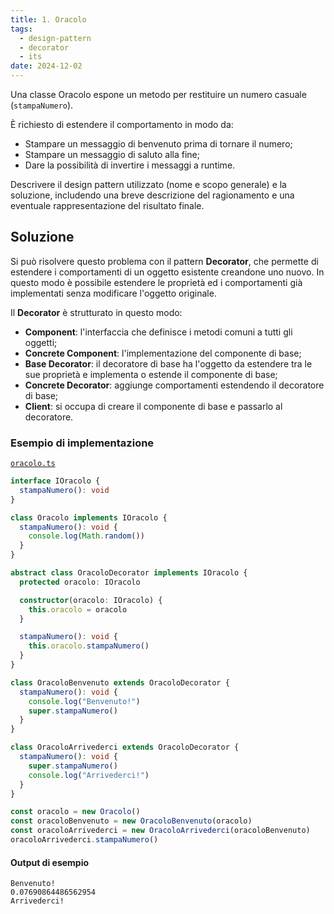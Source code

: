 ```yaml
---
title: 1. Oracolo
tags:
  - design-pattern
  - decorator
  - its
date: 2024-12-02
---
```


Una classe Oracolo espone un metodo per restituire un numero casuale (`stampaNumero`).

È richiesto di estendere il comportamento in modo da:

- Stampare un messaggio di benvenuto prima di tornare il numero;
- Stampare un messaggio di saluto alla fine;
- Dare la possibilità di invertire i messaggi a runtime.

Descrivere il design pattern utilizzato (nome e scopo generale) e la soluzione, includendo una breve descrizione del ragionamento e una eventuale rappresentazione del risultato finale.

## Soluzione

Si può risolvere questo problema con il pattern **Decorator**, che permette di estendere i comportamenti di un oggetto esistente creandone uno nuovo. In questo modo è possibile estendere le proprietà ed i comportamenti già implementati senza modificare l'oggetto originale.

Il **Decorator** è strutturato in questo modo:

- **Component**: l'interfaccia che definisce i metodi comuni a tutti gli oggetti;
- **Concrete Component**: l'implementazione del componente di base;
- **Base Decorator**: il decoratore di base ha l'oggetto da estendere tra le sue proprietà e implementa o estende il componente di base;
- **Concrete Decorator**: aggiunge comportamenti estendendo il decoratore di base;
- **Client**: si occupa di creare il componente di base e passarlo al decoratore.

### Esempio di implementazione

[`oracolo.ts`](https://github.com/LeddaZ/design-pattern-code/blob/master/src/oracolo.ts)

```ts
interface IOracolo {
  stampaNumero(): void
}

class Oracolo implements IOracolo {
  stampaNumero(): void {
    console.log(Math.random())
  }
}

abstract class OracoloDecorator implements IOracolo {
  protected oracolo: IOracolo

  constructor(oracolo: IOracolo) {
    this.oracolo = oracolo
  }

  stampaNumero(): void {
    this.oracolo.stampaNumero()
  }
}

class OracoloBenvenuto extends OracoloDecorator {
  stampaNumero(): void {
    console.log("Benvenuto!")
    super.stampaNumero()
  }
}

class OracoloArrivederci extends OracoloDecorator {
  stampaNumero(): void {
    super.stampaNumero()
    console.log("Arrivederci!")
  }
}

const oracolo = new Oracolo()
const oracoloBenvenuto = new OracoloBenvenuto(oracolo)
const oracoloArrivederci = new OracoloArrivederci(oracoloBenvenuto)
oracoloArrivederci.stampaNumero()
```

#### Output di esempio

```
Benvenuto!
0.07690864486562954
Arrivederci!
```
